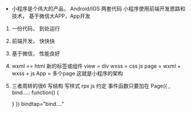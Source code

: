 - 小程序是个伟大的产品，
Android/IOS 两套代码
小程序使用前端开发思路和技术， 基于微信大APP，App开发 
1. 一份代码， 到处运行
2. 前端开发， 快快快
3. 基于微信， 性能良好

1. wxml == html
  新的标签或组件 view = div 
  wxss = css
  js 
  page = wxml + wxss + js
  App = 多个page
  这就是小程序的架构
  2. 三者周转的很6
    写结构
    写样式 rpx
    js 约定 事件函数只要加在
    Page({
      ,
      bind....: function() {

      }
    })
    bindtap="bind...."